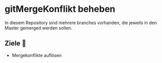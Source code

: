 # gitMergeKonflikt beheben
In diesem Repository sind mehrere branches vorhanden, die jeweils in den Master gemerged werden sollen. 


## Ziele :dart:
- Mergekonflikte auflösen

